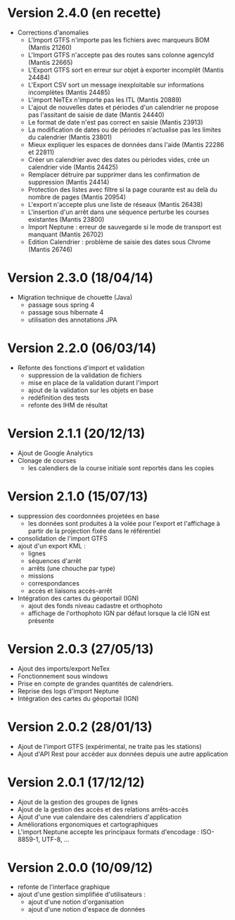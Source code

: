 # Version 2.4.0 (en recette)
* Corrections d'anomalies
  * L'Import GTFS n'importe pas les fichiers avec marqueurs BOM (Mantis 21260)
  * L'Import GTFS n'accepte pas des routes sans colonne agencyId (Mantis 22665)
  * L'Export GTFS sort en erreur sur objet à exporter incomplêt (Mantis 24484)
  * L'Export CSV sort un message inexploitable sur informations incomplètes (Mantis 24485)
  * L'import NeTEx n'importe pas les ITL (Mantis 20889)
  * L'ajout de nouvelles dates et périodes d'un calendrier ne propose pas l'assitant de saisie de date (Mantis 24440)
  * Le format de date n'est pas correct en saisie (Mantis 23913)
  * La modification de dates ou de périodes n'actualise pas les limites du calendrier (Mantis 23801)
  * Mieux expliquer les espaces de données dans l'aide (Mantis 22286 et 22811)
  * Créer un calendrier avec des dates ou périodes vides, crée un calendrier vide (Mantis 24425)
  * Remplacer détruire par supprimer dans les confirmation de suppression (Mantis 24414)
  * Protection des listes avec filtre si la page courante est au delà du nombre de pages (Mantis 20954)
  * L'export n'accepte plus une liste de réseaux (Mantis 26438)
  * L'insertion d'un arrêt dans une séquence perturbe les courses existantes (Mantis 23800)
  * Import Neptune : erreur de sauvegarde si le mode de transport est manquant (Mantis 26702)
  * Edition Calendrier : problème de saisie des dates sous Chrome (Mantis 26746)

# Version 2.3.0 (18/04/14)
* Migration technique de chouette (Java)
  * passage sous spring 4
  * passage sous hibernate 4
  * utilisation des annotations JPA

# Version 2.2.0 (06/03/14)
* Refonte des fonctions d'import et validation
  * suppression de la validation de fichiers
  * mise en place de la validation durant l'import
  * ajout de la validation sur les objets en base
  * redéfinition des tests
  * refonte des IHM de résultat

# Version 2.1.1 (20/12/13)
* Ajout de Google Analytics
* Clonage de courses
  * les calendiers de la course initiale sont reportés dans les copies

# Version 2.1.0 (15/07/13)
* suppression des coordonnées projetées en base
  * les données sont produites à la volée pour l'export et l'affichage à partir de la projection fixée dans le référentiel
* consolidation de l'import GTFS
* ajout d'un export KML :
  * lignes
  * séquences d'arrêt
  * arrêts (une chouche par type)
  * missions
  * correspondances
  * accès et liaisons accès-arrêt
* Intégration des cartes du géoportail (IGN)
  * ajout des fonds niveau cadastre et orthophoto
  * affichage de l'orthophoto IGN par défaut lorsque la clé IGN est présente

# Version 2.0.3 (27/05/13)
* Ajout des imports/export NeTex
* Fonctionnement sous windows
* Prise en compte de grandes quantités de calendriers.
* Reprise des logs d'import Neptune
* Intégration des cartes du géoportail (IGN)

# Version 2.0.2 (28/01/13)
* Ajout de l'import GTFS (expérimental, ne traite pas les stations)
* Ajout d'API Rest pour accéder aux données depuis une autre application

# Version 2.0.1 (17/12/12)
* Ajout de la gestion des groupes de lignes
* Ajout de la gestion des accès et des relations arrêts-accès
* Ajout d'une vue calendaire des calendriers d'application
* Améliorations ergonomiques et cartographiques
* L'import Neptune accepte les principaux formats d'encodage : ISO-8859-1, UTF-8, ...

# Version 2.0.0 (10/09/12)
* refonte de l'interface graphique
* ajout d'une gestion simplifiée d'utilisateurs :
  * ajout d'une notion d'organisation
  * ajout d'une notion d'espace de données
